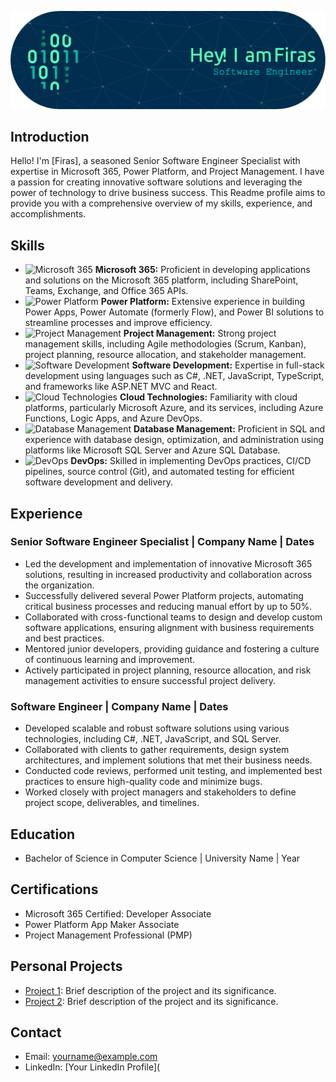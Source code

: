 
![Header](https://github.com/fksontini/fksontini/blob/main/github-header-image.png)

## Introduction

Hello! I'm [Firas], a seasoned Senior Software Engineer Specialist with expertise in Microsoft 365, Power Platform, and Project Management. I have a passion for creating innovative software solutions and leveraging the power of technology to drive business success. This Readme profile aims to provide you with a comprehensive overview of my skills, experience, and accomplishments.

## Skills

- ![Microsoft 365](https://fr.wikipedia.org/wiki/Microsoft_365#/media/Fichier:Microsoft_365_(2022).svg) **Microsoft 365:** Proficient in developing applications and solutions on the Microsoft 365 platform, including SharePoint, Teams, Exchange, and Office 365 APIs.
- ![Power Platform](https://example.com/power_platform_icon.png) **Power Platform:** Extensive experience in building Power Apps, Power Automate (formerly Flow), and Power BI solutions to streamline processes and improve efficiency.
- ![Project Management](https://example.com/project_management_icon.png) **Project Management:** Strong project management skills, including Agile methodologies (Scrum, Kanban), project planning, resource allocation, and stakeholder management.
- ![Software Development](https://example.com/software_development_icon.png) **Software Development:** Expertise in full-stack development using languages such as C#, .NET, JavaScript, TypeScript, and frameworks like ASP.NET MVC and React.
- ![Cloud Technologies](https://example.com/cloud_technologies_icon.png) **Cloud Technologies:** Familiarity with cloud platforms, particularly Microsoft Azure, and its services, including Azure Functions, Logic Apps, and Azure DevOps.
- ![Database Management](https://example.com/database_management_icon.png) **Database Management:** Proficient in SQL and experience with database design, optimization, and administration using platforms like Microsoft SQL Server and Azure SQL Database.
- ![DevOps](https://example.com/devops_icon.png) **DevOps:** Skilled in implementing DevOps practices, CI/CD pipelines, source control (Git), and automated testing for efficient software development and delivery.

## Experience

### Senior Software Engineer Specialist | Company Name | Dates

- Led the development and implementation of innovative Microsoft 365 solutions, resulting in increased productivity and collaboration across the organization.
- Successfully delivered several Power Platform projects, automating critical business processes and reducing manual effort by up to 50%.
- Collaborated with cross-functional teams to design and develop custom software applications, ensuring alignment with business requirements and best practices.
- Mentored junior developers, providing guidance and fostering a culture of continuous learning and improvement.
- Actively participated in project planning, resource allocation, and risk management activities to ensure successful project delivery.

### Software Engineer | Company Name | Dates

- Developed scalable and robust software solutions using various technologies, including C#, .NET, JavaScript, and SQL Server.
- Collaborated with clients to gather requirements, design system architectures, and implement solutions that met their business needs.
- Conducted code reviews, performed unit testing, and implemented best practices to ensure high-quality code and minimize bugs.
- Worked closely with project managers and stakeholders to define project scope, deliverables, and timelines.

## Education

- Bachelor of Science in Computer Science | University Name | Year

## Certifications

- Microsoft 365 Certified: Developer Associate
- Power Platform App Maker Associate
- Project Management Professional (PMP)

## Personal Projects

- [Project 1](https://github.com/yourusername/project1): Brief description of the project and its significance.
- [Project 2](https://github.com/yourusername/project2): Brief description of the project and its significance.

## Contact

- Email: yourname@example.com
- LinkedIn: [Your LinkedIn Profile](
